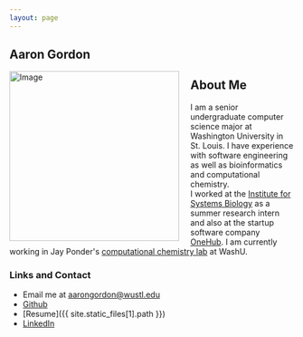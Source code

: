 ```yaml
---
layout: page
---
```

## Aaron Gordon ##
<img src="{{ site.static_files[0].path }}" alt="Image" style="width: 300px; float: left; padding-right: 20px;"/>

## About Me ##
I am a senior undergraduate computer science major at Washington University in St. Louis. I have experience with software
engineering as well as bioinformatics and computational chemistry.  
I worked at the [Institute for Systems Biology](http://www.systemsbiology.org) as a summer research intern and also at the startup
software company [OneHub](http://www.onehub.com). I am currently working in Jay Ponder's
[computational chemistry lab](http://dasher.wustl.edu/) at WashU.

### Links and Contact ###
- Email me at <aarongordon@wustl.edu>
- [Github](http://www.github.com/asgordon96)
- [Resume]({{ site.static_files[1].path }})
- [LinkedIn](https://www.linkedin.com/in/aaron-gordon-93b1b6101)
